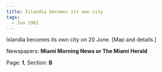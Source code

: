 ```yaml
---  
title: Islandia becomes its own city  
tags:  
  - Jun 1961  
---  
```

  
Islandia becomes its own city on 20 June. [Map and details.]  
  
Newspapers: **Miami Morning News or The Miami Herald**  
  
Page: **1**, Section: **B** 
